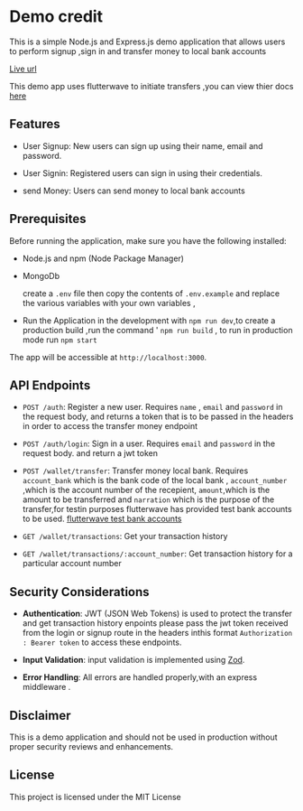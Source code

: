 # Demo credit

This is a simple Node.js and Express.js demo application that allows users to perform signup ,sign in and transfer money to local bank accounts

[Live url](https://charles-emmanuel-lendsqr-be-test.onrender.com "live url")

This demo app uses flutterwave to initiate transfers ,you can view thier docs [here](https://developer.flutterwave.com/ "here")

## Features

- User Signup: New users can sign up using their name, email and password.
- User Signin: Registered users can sign in using their credentials.

- send Money: Users can send money to local bank accounts

## Prerequisites

Before running the application, make sure you have the following installed:

- Node.js and npm (Node Package Manager)
- MongoDb

  create a `.env` file then copy the contents of `.env.example` and replace the various variables with your own variables ,

- Run the Application in the development with `npm run dev`,to create a production build ,run the command ' `npm run build` , to run in production mode run `npm start`

The app will be accessible at `http://localhost:3000`.

## API Endpoints

- `POST /auth`: Register a new user. Requires `name` , `email` and `password` in the request body, and returns a token that is to be passed in the headers in order to access the transfer money endpoint

- `POST /auth/login`: Sign in a user. Requires `email` and `password` in the request body. and return a jwt token

- `POST /wallet/transfer`: Transfer money local bank. Requires ` account_bank` which is the bank code of the local bank , `account_number` ,which is the account number of the recepient, `amount`,which is the amount to be transferred and `narration` which is the purpose of the transfer,for testin purposes flutterwave has provided test bank accounts to be used. [flutterwave test bank accounts](https://developer.flutterwave.com/docs/integration-guides/testing-helpers/ "flutterwave test bank accounts")

- `GET /wallet/transactions`: Get your transaction history
- `GET /wallet/transactions/:account_number`: Get transaction history for a particular account number

## Security Considerations

- **Authentication**: JWT (JSON Web Tokens) is used to protect the transfer and get transaction history enpoints please pass the jwt token received from the login or signup route in the headers inthis format `Authorization : Bearer token` to access these endpoints.

- **Input Validation**: input validation is implemented using [Zod](https://zod.dev/ "Zod").
- **Error Handling**: All errors are handled properly,with an express middleware .

## Disclaimer

This is a demo application and should not be used in production without proper security reviews and enhancements.

## License

This project is licensed under the MIT License
